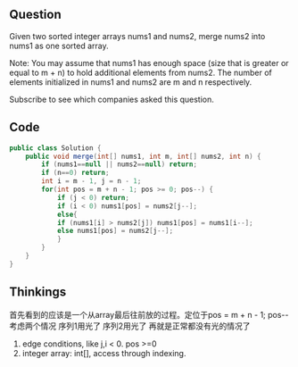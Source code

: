 ## Question
Given two sorted integer arrays nums1 and nums2, merge nums2 into nums1 as one sorted array.

Note:
You may assume that nums1 has enough space (size that is greater or equal to m + n) to hold additional elements from nums2. The number of elements initialized in nums1 and nums2 are m and n respectively.

Subscribe to see which companies asked this question.


## Code
```JAVA
public class Solution {
    public void merge(int[] nums1, int m, int[] nums2, int n) {
        if (nums1==null || nums2==null) return;
        if (n==0) return;
        int i = m - 1, j = n - 1;
        for(int pos = m + n - 1; pos >= 0; pos--) {
            if (j < 0) return;
            if (i < 0) nums1[pos] = nums2[j--];
            else{
            if (nums1[i] > nums2[j]) nums1[pos] = nums1[i--];
            else nums1[pos] = nums2[j--];
            }
        }
    }
}
```

## Thinkings
首先看到的应该是一个从array最后往前放的过程。定位于pos = m + n - 1; pos--
考虑两个情况 序列1用光了 序列2用光了 再就是正常都没有光的情况了
1. edge conditions, like j,i < 0. pos >=0
2. integer array: int[], access through indexing. 
